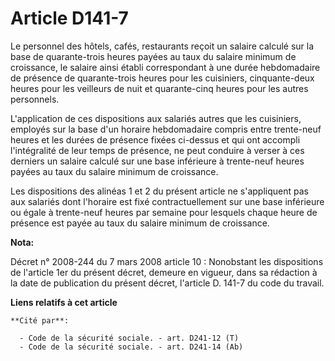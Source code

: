 # Article D141-7

Le personnel des hôtels, cafés, restaurants reçoit un salaire calculé sur la base de quarante-trois heures payées au taux du
salaire minimum de croissance, le salaire ainsi établi correspondant à une durée hebdomadaire de présence de quarante-trois
heures pour les cuisiniers, cinquante-deux heures pour les veilleurs de nuit et quarante-cinq heures pour les autres
personnels.

L'application de ces dispositions aux salariés autres que les cuisiniers, employés sur la base d'un horaire hebdomadaire
compris entre trente-neuf heures et les durées de présence fixées ci-dessus et qui ont accompli l'intégralité de leur temps
de présence, ne peut conduire à verser à ces derniers un salaire calculé sur une base inférieure à trente-neuf heures payées
au taux du salaire minimum de croissance.

Les dispositions des alinéas 1 et 2 du présent article ne s'appliquent pas aux salariés dont l'horaire est fixé
contractuellement sur une base inférieure ou égale à trente-neuf heures par semaine pour lesquels chaque heure de présence
est payée au taux du salaire minimum de croissance.

**Nota:**

Décret n° 2008-244 du 7 mars 2008 article 10 : Nonobstant les dispositions de l'article 1er du présent décret, demeure en
vigueur, dans sa rédaction à la date de publication du présent décret, l'article D. 141-7 du code du travail.

**Liens relatifs à cet article**

	**Cité par**:

	  - Code de la sécurité sociale. - art. D241-12 (T)
	  - Code de la sécurité sociale. - art. D241-14 (Ab)
